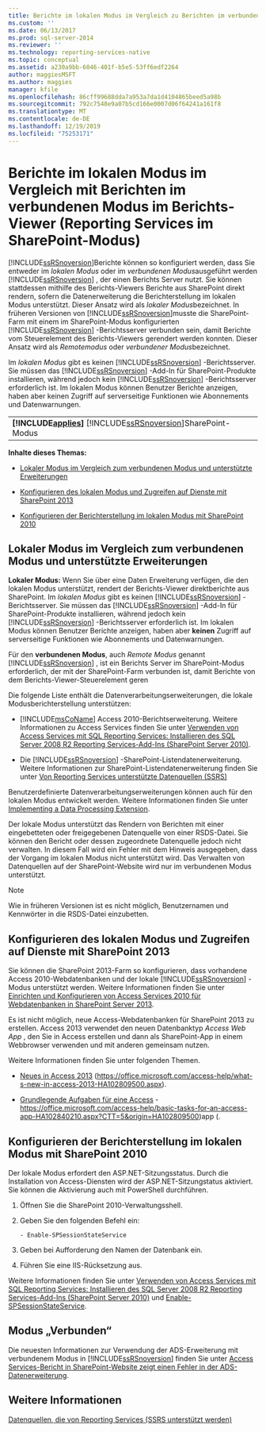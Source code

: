 ```yaml
---
title: Berichte im lokalen Modus im Vergleich zu Berichten im verbundenen Modus im Berichts-Viewer (Reporting Services im SharePoint-Modus) | Microsoft-Dokumentation
ms.custom: ''
ms.date: 06/13/2017
ms.prod: sql-server-2014
ms.reviewer: ''
ms.technology: reporting-services-native
ms.topic: conceptual
ms.assetid: a230a9bb-6046-401f-b5e5-53ff6edf2264
author: maggiesMSFT
ms.author: maggies
manager: kfile
ms.openlocfilehash: 86cff99688dda7a953a7da1d4104865beed5a98b
ms.sourcegitcommit: 792c7548e9a07b5cd166e0007d06f64241a161f8
ms.translationtype: MT
ms.contentlocale: de-DE
ms.lasthandoff: 12/19/2019
ms.locfileid: "75253171"
---
```

# <a name="local-mode-vs-connected-mode-reports-in-the-report-viewer-reporting-services-in-sharepoint-mode"></a>Berichte im lokalen Modus im Vergleich mit Berichten im verbundenen Modus im Berichts-Viewer (Reporting Services im SharePoint-Modus)
  [!INCLUDE[ssRSnoversion](../includes/ssrsnoversion-md.md)]Berichte können so konfiguriert werden, dass Sie entweder im *lokalen Modus* oder im *verbundenen Modus*ausgeführt werden [!INCLUDE[ssRSnoversion](../includes/ssrsnoversion-md.md)] , der einen Berichts Server nutzt. Sie können stattdessen mithilfe des Berichts-Viewers Berichte aus SharePoint direkt rendern, sofern die Datenerweiterung die Berichterstellung im lokalen Modus unterstützt. Dieser Ansatz wird als *lokaler Modus*bezeichnet. In früheren Versionen von [!INCLUDE[ssRSnoversion](../includes/ssrsnoversion-md.md)]musste die SharePoint-Farm mit einem im SharePoint-Modus konfigurierten [!INCLUDE[ssRSnoversion](../includes/ssrsnoversion-md.md)] -Berichtsserver verbunden sein, damit Berichte vom Steuerelement des Berichts-Viewers gerendert werden konnten. Dieser Ansatz wird als *Remotemodus* oder *verbundener Modus*bezeichnet.  
  
 Im *lokalen Modus* gibt es keinen [!INCLUDE[ssRSnoversion](../includes/ssrsnoversion-md.md)] -Berichtsserver. Sie müssen das [!INCLUDE[ssRSnoversion](../includes/ssrsnoversion-md.md)] -Add-In für SharePoint-Produkte installieren, während jedoch kein [!INCLUDE[ssRSnoversion](../includes/ssrsnoversion-md.md)] -Berichtsserver erforderlich ist. Im lokalen Modus können Benutzer Berichte anzeigen, haben aber keinen Zugriff auf serverseitige Funktionen wie Abonnements und Datenwarnungen.  
  
||  
|-|  
|**[!INCLUDE[applies](../includes/applies-md.md)]**  [!INCLUDE[ssRSnoversion](../includes/ssrsnoversion-md.md)]SharePoint-Modus|  
  
 **Inhalte dieses Themas:**  
  
-   [Lokaler Modus im Vergleich zum verbundenen Modus und unterstützte Erweiterungen](#bkmk_local_vs_connected)  
  
-   [Konfigurieren des lokalen Modus und Zugreifen auf Dienste mit SharePoint 2013](#bkmk_local_mode_sharepoint2013)  
  
-   [Konfigurieren der Berichterstellung im lokalen Modus mit SharePoint 2010](#bkmk_local_mode_sharepoint2010)  
  
##  <a name="bkmk_local_vs_connected"></a>Lokaler Modus im Vergleich zum verbundenen Modus und unterstützte Erweiterungen  
 **Lokaler Modus:** Wenn Sie über eine Daten Erweiterung verfügen, die den lokalen Modus unterstützt, rendert der Berichts-Viewer direktberichte aus SharePoint. Im *lokalen Modus* gibt es keinen [!INCLUDE[ssRSnoversion](../includes/ssrsnoversion-md.md)] -Berichtsserver. Sie müssen das [!INCLUDE[ssRSnoversion](../includes/ssrsnoversion-md.md)] -Add-In für SharePoint-Produkte installieren, während jedoch kein [!INCLUDE[ssRSnoversion](../includes/ssrsnoversion-md.md)] -Berichtsserver erforderlich ist. Im lokalen Modus können Benutzer Berichte anzeigen, haben aber **keinen** Zugriff auf serverseitige Funktionen wie Abonnements und Datenwarnungen.  
  
 Für den **verbundenen Modus**, auch *Remote Modus* genannt [!INCLUDE[ssRSnoversion](../includes/ssrsnoversion-md.md)] , ist ein Berichts Server im SharePoint-Modus erforderlich, der mit der SharePoint-Farm verbunden ist, damit Berichte von dem Berichts-Viewer-Steuerelement geren  
  
 Die folgende Liste enthält die Datenverarbeitungserweiterungen, die lokale Modusberichterstellung unterstützen:  
  
-   
  [!INCLUDE[msCoName](../includes/msconame-md.md)] Access 2010-Berichtserweiterung. Weitere Informationen zu Access Services finden Sie unter [Verwenden von Access Services mit SQL Reporting Services: Installieren des SQL Server 2008 R2 Reporting Services-Add-Ins (SharePoint Server 2010)](https://go.microsoft.com/fwlink/?LinkId=192686).  
  
-   Die [!INCLUDE[ssRSnoversion](../includes/ssrsnoversion-md.md)] -SharePoint-Listendatenerweiterung. Weitere Informationen zur SharePoint-Listendatenerweiterung finden Sie unter [Von Reporting Services unterstützte Datenquellen &#40;SSRS&#41;](create-deploy-and-manage-mobile-and-paginated-reports.md)  
  
 Benutzerdefinierte Datenverarbeitungserweiterungen können auch für den lokalen Modus entwickelt werden. Weitere Informationen finden Sie unter [Implementing a Data Processing Extension](extensions/data-processing/implementing-a-data-processing-extension.md).  
  
 Der lokale Modus unterstützt das Rendern von Berichten mit einer eingebetteten oder freigegebenen Datenquelle von einer RSDS-Datei. Sie können den Bericht oder dessen zugeordnete Datenquelle jedoch nicht verwalten. In diesem Fall wird ein Fehler mit dem Hinweis ausgegeben, dass der Vorgang im lokalen Modus nicht unterstützt wird. Das Verwalten von Datenquellen auf der SharePoint-Website wird nur im verbundenen Modus unterstützt.  
  
> [!NOTE]  
>  Wie in früheren Versionen ist es nicht möglich, Benutzernamen und Kennwörter in die RSDS-Datei einzubetten.  
  
##  <a name="bkmk_local_mode_sharepoint2013"></a>Konfigurieren des lokalen Modus und Zugreifen auf Dienste mit SharePoint 2013  
 Sie können die SharePoint 2013-Farm so konfigurieren, dass vorhandene Access 2010-Webdatenbanken und der lokale [!INCLUDE[ssRSnoversion](../includes/ssrsnoversion-md.md)] -Modus unterstützt werden. Weitere Informationen finden Sie unter [Einrichten und Konfigurieren von Access Services 2010 für Webdatenbanken in SharePoint Server 2013](https://technet.microsoft.com/library/ee748653\(office.15\).aspx).  
  
 Es ist nicht möglich, neue Access-Webdatenbanken für SharePoint 2013 zu erstellen. Access 2013 verwendet den neuen Datenbanktyp *Access Web App* , den Sie in Access erstellen und dann als SharePoint-App in einem Webbrowser verwenden und mit anderen gemeinsam nutzen.  
  
 Weitere Informationen finden Sie unter folgenden Themen.  
  
-   [Neues in Access 2013](https://office.microsoft.com/access-help/what-s-new-in-access-2013-HA102809500.aspx) (https://office.microsoft.com/access-help/what-s-new-in-access-2013-HA102809500.aspx).  
  
-   [Grundlegende Aufgaben für eine Access](https://office.microsoft.com/access-help/basic-tasks-for-an-access-app-HA102840210.aspx?CTT=5&origin=HA102809500) -https://office.microsoft.com/access-help/basic-tasks-for-an-access-app-HA102840210.aspx?CTT=5&origin=HA102809500)app (.  
  
##  <a name="bkmk_local_mode_sharepoint2010"></a>Konfigurieren der Berichterstellung im lokalen Modus mit SharePoint 2010  
 Der lokale Modus erfordert den ASP.NET-Sitzungsstatus. Durch die Installation von Access-Diensten wird der ASP.NET-Sitzungstatus aktiviert. Sie können die Aktivierung auch mit PowerShell durchführen.  
  
1.  Öffnen Sie die SharePoint 2010-Verwaltungsshell.  
  
2.  Geben Sie den folgenden Befehl ein:   
  
    ```  
    - Enable-SPSessionStateService  
    ```  
  
3.  Geben bei Aufforderung den Namen der Datenbank ein.  
  
4.  Führen Sie eine IIS-Rücksetzung aus.  
  
 Weitere Informationen finden Sie unter [Verwenden von Access Services mit SQL Reporting Services: Installieren des SQL Server 2008 R2 Reporting Services-Add-Ins (SharePoint Server 2010)](https://go.microsoft.com/fwlink/?LinkId=192686) und [Enable-SPSessionStateService](https://technet.microsoft.com/library/ff607857\(v=office.15\).aspx).  
  
## <a name="connected-mode"></a>Modus „Verbunden“  
 Die neuesten Informationen zur Verwendung der ADS-Erweiterung mit verbundenem Modus in [!INCLUDE[ssRSnoversion](../includes/ssrsnoversion-md.md)] finden Sie unter [Access Services-Bericht in SharePoint-Website zeigt einen Fehler in der ADS-Datenerweiterung](https://social.technet.microsoft.com/wiki/contents/articles/25298.access-services-report-in-sharepoint-site-shows-error-in-data-extension-ads.aspx).  
  
## <a name="see-also"></a>Weitere Informationen  
 [Datenquellen, die von Reporting Services &#40;SSRS unterstützt werden&#41;](create-deploy-and-manage-mobile-and-paginated-reports.md)  
  

